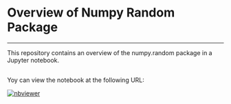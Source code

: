 # Overview of Numpy Random Package 

***

This repository contains an overview of the numpy.random package in a Jupyter notebook. 

## 
Yoy can  view the notebook at the following URL: 

[![nbviewer](https://raw.githubusercontent.com/jupyter/design/master/logos/Badges/nbviewer_badge.svg)](https://nbviewer.jupyter.org/github/Okreicberga/Playing-with-Jupyter/blob/main/numpy-random.ipynb)


